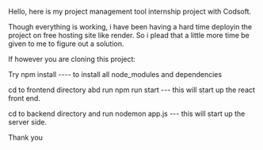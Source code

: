 Hello, here is my project management tool internship project with Codsoft.

Though everything is working, i have been having a hard time deployin the project on free hosting site like render. So i plead that a little more time be given to me to figure out a solution.

If however you are cloning this project:

Try
npm install  ---- to install all node_modules and dependencies

cd to frontend directory abd run
npm run start  --- this will start up the react front end.

cd to backend directory and run
nodemon app.js --- this will start up the server side.


Thank you
